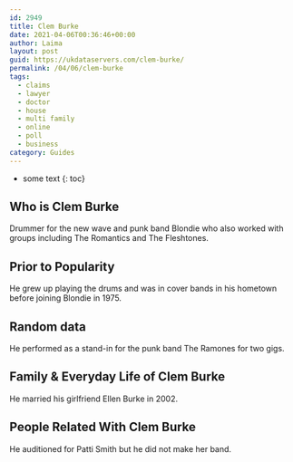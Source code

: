 ```yaml
---
id: 2949
title: Clem Burke
date: 2021-04-06T00:36:46+00:00
author: Laima
layout: post
guid: https://ukdataservers.com/clem-burke/
permalink: /04/06/clem-burke
tags:
  - claims
  - lawyer
  - doctor
  - house
  - multi family
  - online
  - poll
  - business
category: Guides
---
```


* some text
{: toc}


## Who is Clem Burke
                  
                  
                  
Drummer for the new wave and punk band Blondie who also worked with groups including The Romantics and The Fleshtones.
                  
              
            
              
            
                
                
                
## Prior to Popularity
                  
                  
                  
He grew up playing the drums and was in cover bands in his hometown before joining Blondie in 1975.
                  
              
            
              
            
                
                
                
## Random data
                  
                  
                  
He performed as a stand-in for the punk band The Ramones for two gigs.
                  
              
            
              
            
                
                
                
## Family & Everyday Life of Clem Burke
                  
                  
                  
He married his girlfriend Ellen Burke in 2002.
                  
              
            
              
            
                
                
                
## People Related With Clem Burke
                  
                  
                  
He auditioned for Patti Smith but he did not make her band.
                  
              
            
              
            
                
              
            
              
              
            
            
              
            
          
          
          